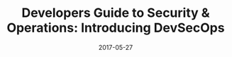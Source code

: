 ---
title: "Developers Guide to Security & Operations: Introducing DevSecOps"
date: 2017-05-27
type: slides
event: Software Security Bangalore Meetup 2017
link: https://speakerdeck.com/madhuakula/developer-guide-to-security-and-operations-introducing-devsecops
image: ./slides-bg.png
---